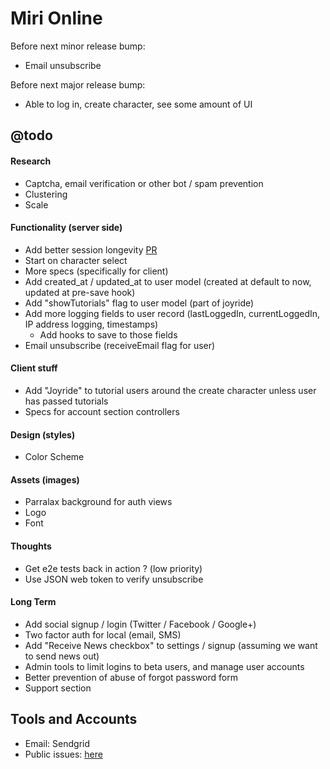 Miri Online
===========

Before next minor release bump:
- Email unsubscribe

Before next major release bump:
 - Able to log in, create character, see some amount of UI

## @todo

#### Research
 - Captcha, email verification or other bot / spam prevention
 - Clustering
 - Scale

#### Functionality (server side)
 - Add better session longevity [PR](https://github.com/DaftMonk/generator-angular-fullstack/pull/444/files)
 - Start on character select
 - More specs (specifically for client)
 - Add created_at / updated_at to user model (created at default to now, updated at pre-save hook)
 - Add "showTutorials" flag to user model (part of joyride)
 - Add more logging fields to user record (lastLoggedIn, currentLoggedIn, IP address logging, timestamps)
   - Add hooks to save to those fields
 - Email unsubscribe (receiveEmail flag for user)

#### Client stuff
 - Add "Joyride" to tutorial users around the create character unless user has passed tutorials
 - Specs for account section controllers

#### Design (styles)
 - Color Scheme

#### Assets (images)
 - Parralax background for auth views
 - Logo
 - Font

#### Thoughts
 - Get e2e tests back in action ? (low priority)
 - Use JSON web token to verify unsubscribe

#### Long Term
 - Add social signup / login (Twitter / Facebook / Google+)
 - Two factor auth for local (email, SMS)
 - Add "Receive News checkbox" to settings / signup (assuming we want to send news out)
 - Admin tools to limit logins to beta users, and manage user accounts
 - Better prevention of abuse of forgot password form
 - Support section


## Tools and Accounts
 - Email: Sendgrid
 - Public issues: [here](https://github.com/jonathonharrell/mirionline-issues/issues)
